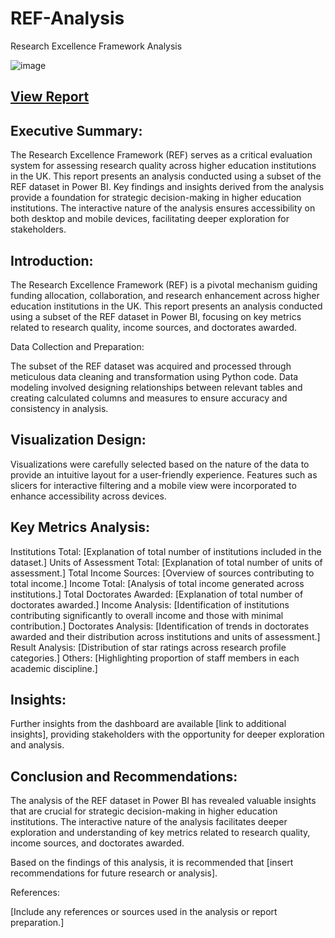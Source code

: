 # REF-Analysis
Research Excellence Framework Analysis

![image](https://github.com/noshiobec/REF-Analysis/assets/96450822/dcd25d71-f2ef-48d6-ba83-994852c5357c)


## [View Report](https://app.powerbi.com/view?r=eyJrIjoiNGEyY2ZjYTAtNmI0My00MjMwLThlMDAtOTIyNjBhZjAwYTVjIiwidCI6Ijg2ZDhlM2ViLTQ4YzYtNDdlZC05Nzk0LTdiZmZmNWE2ZTUyNCJ9)


## Executive Summary:

The Research Excellence Framework (REF) serves as a critical evaluation system for assessing research quality across higher education institutions in the UK. This report presents an analysis conducted using a subset of the REF dataset in Power BI. Key findings and insights derived from the analysis provide a foundation for strategic decision-making in higher education institutions. The interactive nature of the analysis ensures accessibility on both desktop and mobile devices, facilitating deeper exploration for stakeholders.

## Introduction:

The Research Excellence Framework (REF) is a pivotal mechanism guiding funding allocation, collaboration, and research enhancement across higher education institutions in the UK. This report presents an analysis conducted using a subset of the REF dataset in Power BI, focusing on key metrics related to research quality, income sources, and doctorates awarded.

Data Collection and Preparation:

The subset of the REF dataset was acquired and processed through meticulous data cleaning and transformation using Python code. Data modeling involved designing relationships between relevant tables and creating calculated columns and measures to ensure accuracy and consistency in analysis.

## Visualization Design:

Visualizations were carefully selected based on the nature of the data to provide an intuitive layout for a user-friendly experience. Features such as slicers for interactive filtering and a mobile view were incorporated to enhance accessibility across devices.

## Key Metrics Analysis:

Institutions Total: [Explanation of total number of institutions included in the dataset.]
Units of Assessment Total: [Explanation of total number of units of assessment.]
Total Income Sources: [Overview of sources contributing to total income.]
Income Total: [Analysis of total income generated across institutions.]
Total Doctorates Awarded: [Explanation of total number of doctorates awarded.]
Income Analysis: [Identification of institutions contributing significantly to overall income and those with minimal contribution.]
Doctorates Analysis: [Identification of trends in doctorates awarded and their distribution across institutions and units of assessment.]
Result Analysis: [Distribution of star ratings across research profile categories.]
Others: [Highlighting proportion of staff members in each academic discipline.]

## Insights:

Further insights from the dashboard are available [link to additional insights], providing stakeholders with the opportunity for deeper exploration and analysis.

## Conclusion and Recommendations:

The analysis of the REF dataset in Power BI has revealed valuable insights that are crucial for strategic decision-making in higher education institutions. The interactive nature of the analysis facilitates deeper exploration and understanding of key metrics related to research quality, income sources, and doctorates awarded.



Based on the findings of this analysis, it is recommended that [insert recommendations for future research or analysis].

References:

[Include any references or sources used in the analysis or report preparation.]



